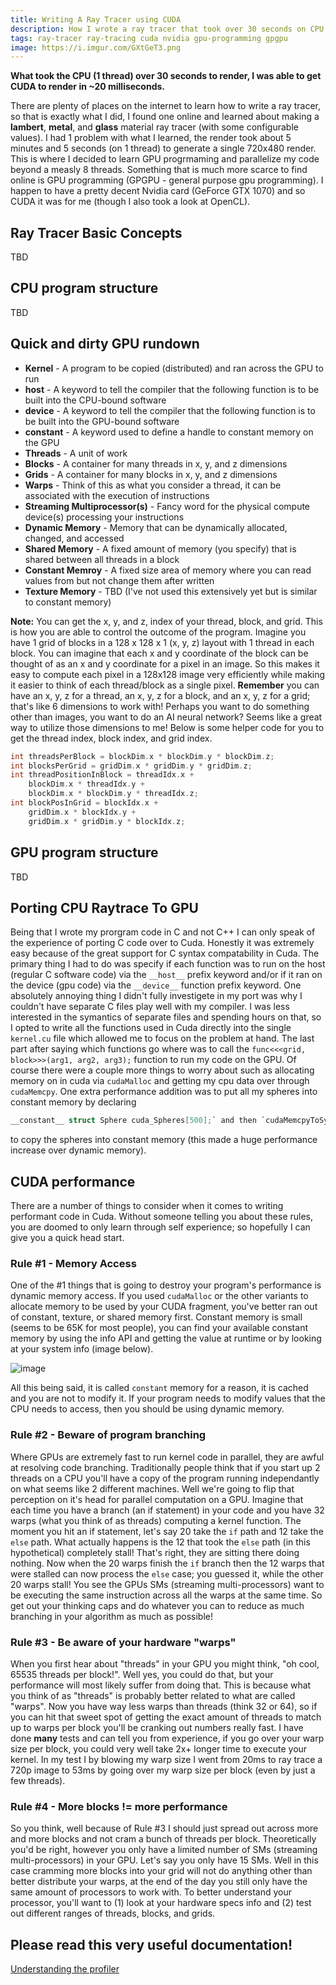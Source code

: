 ```yaml
---
title: Writing A Ray Tracer using CUDA
description: How I wrote a ray tracer that took over 30 seconds on CPU and remade it in CUDA to render in ~20 milliseconds
tags: ray-tracer ray-tracing cuda nvidia gpu-programming gpgpu
image: https://i.imgur.com/GXtGeT3.png
---
```


**What took the CPU (1 thread) over 30 seconds to render, I was able to get CUDA to render in ~20 milliseconds.**

There are plenty of places on the internet to learn how to write a ray tracer, so that is exactly what I did, I found one online and learned about making a **lambert**, **metal**, and **glass** material ray tracer (with some configurable values). I had 1 problem with what I learned, the render took about 5 minutes and 5 seconds (on 1 thread) to generate a single 720x480 render. This is where I decided to learn GPU progrmaming and parallelize my code beyond a measly 8 threads. Something that is much more scarce to find online is GPU programming (GPGPU - general purpose gpu programming). I happen to have a pretty decent Nvidia card (GeForce GTX 1070) and so CUDA it was for me (though I also took a look at OpenCL).

## Ray Tracer Basic Concepts
TBD

## CPU program structure
TBD

## Quick and dirty GPU rundown
- **Kernel** - A program to be copied (distributed) and ran across the GPU to run
- **__host__** - A keyword to tell the compiler that the following function is to be built into the CPU-bound software
- **__device__** - A keyword to tell the compiler that the following function is to be built into the GPU-bound software
- **__constant__** - A keyword used to define a handle to constant memory on the GPU
- **Threads** - A unit of work
- **Blocks** - A container for many threads in x, y, and z dimensions
- **Grids** - A container for many blocks in x, y, and z dimensions
- **Warps** - Think of this as what you consider a thread, it can be associated with the execution of instructions
- **Streaming Multiprocessor(s)** - Fancy word for the physical compute device(s) processing your instructions
- **Dynamic Memory** - Memory that can be dynamically allocated, changed, and accessed
- **Shared Memory** - A fixed amount of memory (you specify) that is shared between all threads in a block
- **Constant Memroy** - A fixed size area of memory where you can read values from but not change them after written
- **Texture Memory** - TBD (I've not used this extensively yet but is similar to constant memory)

**Note:** You can get the x, y, and z, index of your thread, block, and grid. This is how you are able to control the outcome of the program. Imagine you have 1 grid of blocks in a 128 x 128 x 1 (x, y, z) layout with 1 thread in each block. You can imagine that each x and y coordinate of the block can be thought of as an x and y coordinate for a pixel in an image. So this makes it easy to compute each pixel in a 128x128 image very efficiently while making it easier to think of each thread/block as a single pixel. **Remember** you can have an x, y, z for a thread, an x, y, z for a block, and an x, y, z for a grid; that's like 6 dimensions to work with! Perhaps you want to do something other than images, you want to do an AI neural network? Seems like a great way to utilize those dimensions to me! Below is some helper code for you to get the thread index, block index, and grid index.
```c
int threadsPerBlock = blockDim.x * blockDim.y * blockDim.z;
int blocksPerGrid = gridDim.x * gridDim.y * gridDim.z;
int threadPositionInBlock = threadIdx.x +
	blockDim.x * threadIdx.y +
	blockDim.x * blockDim.y * threadIdx.z;
int blockPosInGrid = blockIdx.x +
	gridDim.x * blockIdx.y +
	gridDim.x * gridDim.y * blockIdx.z;
```

## GPU program structure
TBD

## Porting CPU Raytrace To GPU
Being that I wrote my prorgram code in C and not C++ I can only speak of the experience of porting C code over to Cuda. Honestly it was extremely easy because of the great support for C syntax compatability in Cuda. The primary thing I had to do was specify if each function was to run on the host (regular C software code) via the `__host__` prefix keyword and/or if it ran on the device (gpu code) via the `__device__` function prefix keyword. One absolutely annoying thing I didn't fully investigete in my port was why I couldn't have separate C files play well with my compiler. I was less interested in the symantics of separate files and spending hours on that, so I opted to write all the functions used in Cuda directly into the single `kernel.cu` file which allowed me to focus on the problem at hand. The last part after saying which functions go where was to call the `func<<<grid, block>>>(arg1, arg2, arg3);` function to run my code on the GPU. Of course there were a couple more things to worry about such as allocating memory on in cuda via `cudaMalloc` and getting my cpu data over through `cudaMemcpy`. One extra performance addition was to put all my spheres into constant memory by declaring
```c
__constant__ struct Sphere cuda_Spheres[500];` and then `cudaMemcpyToSymbol(cuda_Spheres, spheres, sphereCount * sizeof(struct Sphere), 0, cudaMemcpyHostToDevice);
```
to copy the spheres into constant memory (this made a huge performance increase over dynamic memory).

## CUDA performance
There are a number of things to consider when it comes to writing performant code in Cuda. Without someone telling you about these rules, you are doomed to only learn through self experience; so hopefully I can give you a quick head start.

### Rule #1 - Memory Access
One of the #1 things that is going to destroy your program's performance is dynamic memory access. If you used `cudaMalloc` or the other variants to allocate memory to be used by your CUDA fragment, you've better ran out of constant, texture, or shared memory first. Constant memory is small (seems to be 65K for most people), you can find your available constant memory by using the info API and getting the value at runtime or by looking at your system info (image below).

![image](https://i.imgur.com/jou4rcr.png)

All this being said, it is called `constant` memory for a reason, it is cached and you are not to modify it. If your program needs to modify values that the CPU needs to access, then you should be using dynamic memory.

### Rule #2 - Beware of program branching
Where GPUs are extremely fast to run kernel code in parallel, they are awful at resolving code branching. Traditionally people think that if you start up 2 threads on a CPU you'll have a copy of the program running independantly on what seems like 2 different machines. Well we're going to flip that perception on it's head for parallel computation on a GPU. Imagine that each time you have a branch (an if statement) in your code and you have 32 warps (what you think of as threads) computing a kernel function. The moment you hit an if statement, let's say 20 take the `if` path and 12 take the `else` path. What actually happens is the 12 that took the `else` path (in this hypothetical) completely stall! That's right, they are sitting there doing nothing. Now when the 20 warps finish the `if` branch then the 12 warps that were stalled can now process the `else` case; you guessed it, while the other 20 warps stall! You see the GPUs SMs (streaming multi-processors) want to be executing the same instruction across all the warps at the same time. So get out your thinking caps and do whatever you can to reduce as much branching in your algorithm as much as possible!

### Rule #3 - Be aware of your hardware "warps"
When you first hear about "threads" in your GPU you might think, "oh cool, 65535 threads per block!". Well yes, you could do that, but your performance will most likely suffer from doing that. This is because what you think of as "threads" is probably better related to what are called "warps". Now you have way less warps than threads (think 32 or 64), so if you can hit that sweet spot of getting the exact amount of threads to match up to warps per block you'll be cranking out numbers really fast. I have done **many** tests and can tell you from experience, if you go over your warp size per block, you could very well take 2x+ longer time to execute your kernel. In my test I by blowing my warp size I went from 20ms to ray trace a 720p image to 53ms by going over my warp size per block (even by just a few threads).

### Rule #4 - More blocks != more performance
So you think, well because of Rule #3 I should just spread out across more and more blocks and not cram a bunch of threads per block. Theoretically you'd be right, however you only have a limited number of SMs (streaming multi-processors) in your GPU. Let's say you only have 15 SMs. Well in this case cramming more blocks into your grid will not do anything other than better distribute your warps, at the end of the day you still only have the same amount of processors to work with. To better understand your processor, you'll want to (1) look at your hardware specs info and (2) test out different ranges of threads, blocks, and grids.

## Please read this very useful documentation!
[Understanding the profiler](https://docs.nvidia.com/nsight-visual-studio-edition/2019.4/Nsight_Visual_Studio_Edition_User_Guide.htm#Profile_CUDA_Settings.htm%3FTocPath%3DAnalysis%2520Tools%7CCUDA%2520Experiments%7C_____0)
